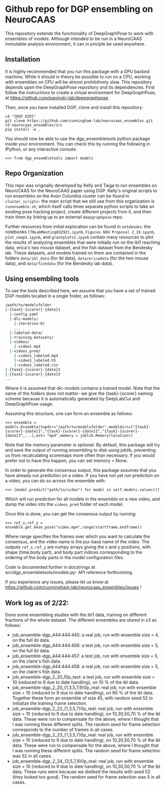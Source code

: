 # Github repo for DGP ensembling on NeuroCAAS 

This repository extends the functionality of DeepGraphPose to work with ensembles of models. Although intended to be run in a NeuroCAAS immutable analysis environment, it can in priciple be used anywhere. 

## Installation 
It is highly recommended that you run this package with a GPU backed machine. While it should in theory be possible to run on a CPU, working with ensembles on CPU will be almost prohibitively slow. 
This repository depends upon the DeepGraphPose repository and its dependencies. First follow the instructions to create a virtual environment for DeepGraphPose, at https://github.com/paninski-lab/deepgraphpose. 

Then, once you have installed DGP, clone and install this repository: 

```
cd "{DGP_DIR}"
git clone https://github.com/cunningham-lab/neurocaas_ensembles.git
cd neurocaas_ensembles/src
pip install -e .
```

You should now be able to use the dgp_ensembletools python package inside your environment. You can check this by running the following in IPython, or any interactive console: 

```
>>> from dgp_ensembletools import models
```

## Repo Organization
This repo was originally developed by Kelly and Taiga to run ensembles on NeuroCAAS for the NeuroCAAS paper using DGP. Kelly's original scripts to run ensembles on the Axon Columbia cluster can be found in `cluster_scripts`- the main script that we still use from this organization is `runensemble.sh`, which itself calls three separate python scripts to take an existing pose tracking project, create different projects from it, and then train them by linking up to an external `deepgraphpose` repo. 

Further resources from initial exploration can be found in `notebooks`: the notebooks `CTNLabMeeting032921.ipynb`, `Figures NIH Proposal 2_19.ipynb`, `plot_cmap5.ipynb`, and `grantplots2.ipynb` contain many resources to plot the results of analyzing ensembles that were initially run on the ibl1 reaching data, erica's two mouse dataset, and the fish dataset from the Bendesky lab. These datasets, and models trained on them are contained in the folders `data/ibl_data` (for ibl data), `data/ericadata` (for the two mouse data), and `data/fishdata` (for the Bendesky lab data). 

## Using ensembling tools
To use the tools described here, we assume that you have a set of trained DGP models located in a single folder, as follows: 
```bash
/path/to/modelsfolder
|-{task}-{scorer}-{date}1 
  |-config.yaml
  |-dlc-models/
    |-iteration-0/
    ...
  |-labeled-data/
  |-training-datasets/
  |-videos/
    |-video1.mp4
  |-videos_pred/
    |-video1_labeled.mp4 
    |-video1_labeled.h5 
    |-video1_labeled.csv 
|-{task}-{scorer}-{date}2 
|-{task}-{scorer}-{date}3 
... 

```
Where it is assumed that dlc-models contains a trained model. 
Note that the name of the folders does not matter- we give the {task}-{scorer} naming scheme because it is automatically generated by DeepLabCut and DeepGraphPose usage. 

Assuming this structure, one can form an ensemble as follows: 
```
>>> ensemble = models.Ensemble(topdir="/path/to/modelsfolder",modeldirs=["{task}-{scorer}-{date}1","{task}-{scorer}-{date}2","{task}-{scorer}-{date}3",...],ext= "mp4",memory = joblib.Memory(location))
```

Note that the memory parameter is optional. By default, this package will try and save the output of running ensembling to disk using joblib, preventing us from recalculating scoremaps more often than necessary. If you would prefer not to have this happen, you can set memory = None. 

In order to generate the consensus output, this package assumes that you have already run prediction on a video. If you have not yet run prediction on a video, you can do so across the ensemble with:  
```
>>> [model.predict("path/to/video") for model in self.models.values()]
```
Which will run prediction for all models in the ensemble on a new video, and dump the video into the `videos_pred` folder of each model. 

Once this is done, you can get the consensus output by running:

```
>>> ref_x,ref_y = ensemble.get_mean_pose("video.mp4",range(startframe,endframe))
```
Where range specifies the frames over which you want to calculate the consensus, and the video name is the pur base name of the video.
The outputs `ref_x,ref_y` are numpy arrays giving the x and y positions, with shape (time,body part), and body part indices corresponding to the ordering of the body parts in the model configuration files. 

Code is documented further in docstrings at src/dgp_ensembletools/models.py- API reference forthcoming. 

If you experience any issues, please let us know at https://github.com/cunningham-lab/neurocaas_ensembles/issues ! 


## Work log as of 2/22: 

Done some ensembling studies with the ibl1 data, training on different fractions of the whole dataset. The different ensembles are stored in s3 as follows: 

- job_ensemble-dgp_444:444:445: a real job, run with ensemble size = 4, on the full ibl data. 
- job_ensemble-dgp_444:444:456: a test job, run with ensemble size = 5, on the full ibl data. 
- job_ensemble-dgp_444:444:457: a test job, run with ensemble size = 5, on the claire's fish data. 
- job_ensemble-dgp_444:444:458: a real job, run with ensemble size = 5, on the claire's fish data. 
- job_ensemble-dgp_2_20_10p_test: a test job, run with ensemble size = 10 (reduced to 9 due to date handling), on 10 % of the ibl data. 
- job_ensemble-dgp_2_20_{1,3,5,7,9}0p_real: real job, run with ensemble size = 10 (reduced to 9 due to date handling), on 90 % of the ibl data. Together these form an ensemble of size 45, with random seed 52 to initialize the training frame selection. 
- job_ensemble-dgp_2_22_{1,3,5,7}0p_real: real job, run with ensemble size = 10 (reduced to 9 due to date handling), on 10,30,50,70 % of the ibl data. These were run to compensate for the above, where I thought that I was running these different splits. The random seed for frame selection corresponds to the number of frames in all cases.  
- job_ensemble-dgp_2_23_{1,3,5,7}0p_real: real job, run with ensemble size = 10 (reduced to 9 due to date handling), on 10,30,50,70 % of the ibl data. These were run to compensate for the above, where I thought that I was running these different splits. The random seed for frame selection was 52 in all cases.  
- job_ensemble-dgp_2_24_{3,5,7,9}0p_real: real job, run with ensemble size = 10 (reduced to 9 due to date handling), on 10,30,50,70 % of the ibl data. These runs were because we disliked the results with seed 52 (they looked too good). The random seed for frame selection was 5 in all cases.  



